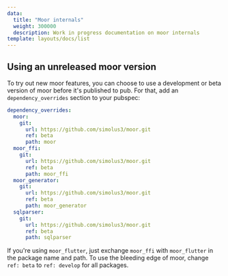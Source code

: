 ```yaml
---
data:
  title: "Moor internals"
  weight: 300000
  description: Work in progress documentation on moor internals
template: layouts/docs/list
---
```


## Using an unreleased moor version

To try out new moor features, you can choose to use a development or beta version of moor before it's
published to pub. For that, add an `dependency_overrides` section to your pubspec:

```yaml
dependency_overrides:
  moor:
    git:
      url: https://github.com/simolus3/moor.git
      ref: beta
      path: moor
  moor_ffi:
    git:
      url: https://github.com/simolus3/moor.git
      ref: beta
      path: moor_ffi
  moor_generator:
    git:
      url: https://github.com/simolus3/moor.git
      ref: beta
      path: moor_generator
  sqlparser:
    git:
      url: https://github.com/simolus3/moor.git
      ref: beta
      path: sqlparser
```

If you're using `moor_flutter`, just exchange `moor_ffi` with `moor_flutter` in the package name
and path. To use the bleeding edge of moor, change `ref: beta` to `ref: develop` for all packages.
